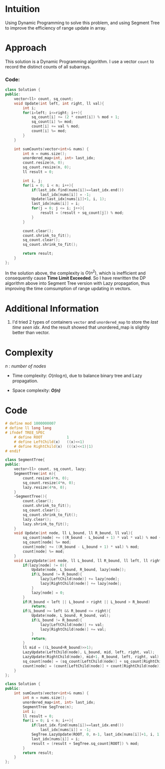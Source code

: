 # Intuition
<!-- Describe your first thoughts on how to solve this problem. -->
Using Dynamic Programming to solve this problem, and using Segment Tree to improve the efficiency of range update in array.

# Approach
<!-- Describe your approach to solving the problem. -->
This solution is a Dynamic Programming algorithm. I use a vector `count` to record the distinct counts of all subarrays.
### Code:
```cpp
class Solution {
public:
    vector<ll> count, sq_count;
    void Update(int left, int right, ll val){
        int i;
        for(i=left; i<=right; i++){
            sq_count[i] += (2 * count[i]) % mod + 1;
            sq_count[i] %= mod;
            count[i] += val % mod;
            count[i] %= mod;
        }
    }

    int sumCounts(vector<int>& nums) {
        int n = nums.size();
        unordered_map<int, int> last_idx;
        count.resize(n, 0);
        sq_count.resize(n, 0);
        ll result = 0;

        int i, j;
        for(i = 0; i < n; i++){
            if(last_idx.find(nums[i])==last_idx.end())
                last_idx[nums[i]] = -1;
            Update(last_idx[nums[i]]+1, i, 1);
            last_idx[nums[i]] = i;
            for(j = 0; j <= i; j++){
                result = (result + sq_count[j]) % mod;
            }
        }

        count.clear();
        count.shrink_to_fit();
        sq_count.clear();
        sq_count.shrink_to_fit();

        return result;
    }
};
```
In the solution above, the complexity is $O(n^2)$, which is inefficient and consequently cause **Time Limit Exceeded**. So I have rewritten the DP algorithm above into Segment Tree version with Lazy propagation, thus improving the time comsumption of range updating in vectors.
# Additional Information
1. I'd tried 2 types of containers `vector` and `unordered_map` to store the *last time seen idx*. And the result showed that unordered_map is slightly better than vector.  

# Complexity
*n : number of nodes*
- Time complexity: $O(n\log n)$, due to balance binary tree and Lazy propagation.
<!-- Add your time complexity here, e.g. $$O(n)$$ -->

- Space complexity: ***O(n)***
<!-- Add your space complexity here, e.g. $$O(n)$$ -->

# Code
```cpp
# define mod 1000000007
# define ll long long
# ifndef TREE_SPEC
    # define ROOT           1
    # define LeftChild(x)   ((x)<<1)
    # define RightChild(x)  (((x)<<1)|1)
# endif

class SegmentTree{
public:
    vector<ll> count, sq_count, lazy;
    SegmentTree(int n){
        count.resize(4*n, 0);
        sq_count.resize(4*n, 0);
        lazy.resize(4*n, 0);
    }
    ~SegmentTree(){
        count.clear();
        count.shrink_to_fit();
        sq_count.clear();
        sq_count.shrink_to_fit();
        lazy.clear();
        lazy.shrink_to_fit();
    }
    void Update(int node, ll L_bound, ll R_bound, ll val){
        sq_count[node] += ((R_bound - L_bound + 1) * val * val) % mod + (2 * count[node] * val) % mod;
        sq_count[node] %= mod;
        count[node] += ((R_bound - L_bound + 1) * val) % mod;
        count[node] %= mod;
    }
    void LazyUpdate(int node, ll L_bound, ll R_bound, ll left, ll right, ll val){
        if(lazy[node] != 0){
            Update(node, L_bound, R_bound, lazy[node]);
            if(L_bound != R_bound){
                lazy[LeftChild(node)] += lazy[node];
                lazy[RightChild(node)] += lazy[node];
            }
            lazy[node] = 0;
        }
        if(R_bound < left || L_bound > right || L_bound > R_bound)
            return;
        if(L_bound >= left && R_bound <= right){
            Update(node, L_bound, R_bound, val);
            if(L_bound != R_bound){
                lazy[LeftChild(node)] += val;
                lazy[RightChild(node)] += val;
            }
            return;
        }
        ll mid = ((L_bound+R_bound)>>1);
        LazyUpdate(LeftChild(node), L_bound, mid, left, right, val);
        LazyUpdate(RightChild(node), mid+1, R_bound, left, right, val);
        sq_count[node] = (sq_count[LeftChild(node)] + sq_count[RightChild(node)]) % mod;
        count[node] = (count[LeftChild(node)] + count[RightChild(node)]) % mod;
    }
};

class Solution {
public:
    int sumCounts(vector<int>& nums) {
        int n = nums.size();
        unordered_map<int, int> last_idx;
        SegmentTree SegTree(n);
        int i;
        ll result = 0;
        for(i = 0; i < n; i++){
            if(last_idx.find(nums[i])==last_idx.end())
                last_idx[nums[i]] = -1;
            SegTree.LazyUpdate(ROOT, 0, n-1, last_idx[nums[i]]+1, i, 1);
            last_idx[nums[i]] = i;
            result = (result + SegTree.sq_count[ROOT]) % mod;
        }
        return result;
    }
};

```
